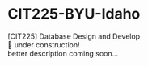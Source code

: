 # CIT225-BYU-Idaho
[CIT225] Database Design and Develop<br>
🔧 under construction!<br>
better description coming soon...
